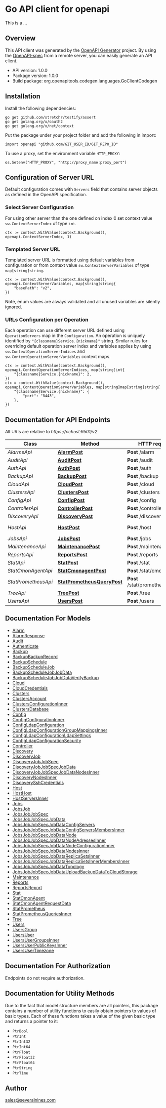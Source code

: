 # Go API client for openapi

This is a ...

## Overview
This API client was generated by the [OpenAPI Generator](https://openapi-generator.tech) project.  By using the [OpenAPI-spec](https://www.openapis.org/) from a remote server, you can easily generate an API client.

- API version: 1.0.0
- Package version: 1.0.0
- Build package: org.openapitools.codegen.languages.GoClientCodegen

## Installation

Install the following dependencies:

```shell
go get github.com/stretchr/testify/assert
go get golang.org/x/oauth2
go get golang.org/x/net/context
```

Put the package under your project folder and add the following in import:

```golang
import openapi "github.com/GIT_USER_ID/GIT_REPO_ID"
```

To use a proxy, set the environment variable `HTTP_PROXY`:

```golang
os.Setenv("HTTP_PROXY", "http://proxy_name:proxy_port")
```

## Configuration of Server URL

Default configuration comes with `Servers` field that contains server objects as defined in the OpenAPI specification.

### Select Server Configuration

For using other server than the one defined on index 0 set context value `sw.ContextServerIndex` of type `int`.

```golang
ctx := context.WithValue(context.Background(), openapi.ContextServerIndex, 1)
```

### Templated Server URL

Templated server URL is formatted using default variables from configuration or from context value `sw.ContextServerVariables` of type `map[string]string`.

```golang
ctx := context.WithValue(context.Background(), openapi.ContextServerVariables, map[string]string{
	"basePath": "v2",
})
```

Note, enum values are always validated and all unused variables are silently ignored.

### URLs Configuration per Operation

Each operation can use different server URL defined using `OperationServers` map in the `Configuration`.
An operation is uniquely identified by `"{classname}Service.{nickname}"` string.
Similar rules for overriding default operation server index and variables applies by using `sw.ContextOperationServerIndices` and `sw.ContextOperationServerVariables` context maps.

```
ctx := context.WithValue(context.Background(), openapi.ContextOperationServerIndices, map[string]int{
	"{classname}Service.{nickname}": 2,
})
ctx = context.WithValue(context.Background(), openapi.ContextOperationServerVariables, map[string]map[string]string{
	"{classname}Service.{nickname}": {
		"port": "8443",
	},
})
```

## Documentation for API Endpoints

All URIs are relative to *https://cchost:9501/v2*

Class | Method | HTTP request | Description
------------ | ------------- | ------------- | -------------
*AlarmsApi* | [**AlarmPost**](docs/AlarmsApi.md#alarmpost) | **Post** /alarm | GetStatistics | GetAlarm | GetAlarms | IgnoreAlarm
*AuditApi* | [**AuditPost**](docs/AuditApi.md#auditpost) | **Post** /audit | GetStatistics | GetAlarm | GetAlarms | IgnoreAlarm
*AuthApi* | [**AuthPost**](docs/AuthApi.md#authpost) | **Post** /auth | Authenticate | Logout | Password Reset | Authenticate response (with challenge)
*BackupApi* | [**BackupPost**](docs/BackupApi.md#backuppost) | **Post** /backup | GetBackups | GetBackupSchedules | ScheduleBackup | DeleteBackupRecord
*CloudApi* | [**CloudPost**](docs/CloudApi.md#cloudpost) | **Post** /cloud | VerifyCredentials | ListCredentials | etc
*ClustersApi* | [**ClustersPost**](docs/ClustersApi.md#clusterspost) | **Post** /clusters | GetClusterInfo | Get/Set Config | etc
*ConfigApi* | [**ConfigPost**](docs/ConfigApi.md#configpost) | **Post** /config | GetConfig | xxx | xxx | etc
*ControllerApi* | [**ControllerPost**](docs/ControllerApi.md#controllerpost) | **Post** /controller | Ping | Heartbeat | etc
*DiscoveryApi* | [**DiscoveryPost**](docs/DiscoveryApi.md#discoverypost) | **Post** /discovery | CheckClusterName | CheckHosts | GetSupportedClusterTypes
*HostApi* | [**HostPost**](docs/HostApi.md#hostpost) | **Post** /host | Path for managing servers
*JobsApi* | [**JobsPost**](docs/JobsApi.md#jobspost) | **Post** /jobs | CreateJobInstance | etc
*MaintenanceApi* | [**MaintenancePost**](docs/MaintenanceApi.md#maintenancepost) | **Post** /maintenance | CreateJobInstance | etc
*ReportsApi* | [**ReportsPost**](docs/ReportsApi.md#reportspost) | **Post** /reports | GenerateReport | etc
*StatApi* | [**StatPost**](docs/StatApi.md#statpost) | **Post** /stat | GetInfo | etc
*StatCmonAgentApi* | [**StatCmonagentPost**](docs/StatCmonAgentApi.md#statcmonagentpost) | **Post** /stat/cmonagent | GetInfo | etc
*StatPrometheusApi* | [**StatPrometheusQueryPost**](docs/StatPrometheusApi.md#statprometheusquerypost) | **Post** /stat/prometheus/query | GetInfo | etc
*TreeApi* | [**TreePost**](docs/TreeApi.md#treepost) | **Post** /tree | AddACL | RemoveAcl | etc
*UsersApi* | [**UsersPost**](docs/UsersApi.md#userspost) | **Post** /users | CreateUser | etc


## Documentation For Models

 - [Alarm](docs/Alarm.md)
 - [AlarmResponse](docs/AlarmResponse.md)
 - [Audit](docs/Audit.md)
 - [Authenticate](docs/Authenticate.md)
 - [Backup](docs/Backup.md)
 - [BackupBackupRecord](docs/BackupBackupRecord.md)
 - [BackupSchedule](docs/BackupSchedule.md)
 - [BackupScheduleJob](docs/BackupScheduleJob.md)
 - [BackupScheduleJobJobData](docs/BackupScheduleJobJobData.md)
 - [BackupScheduleJobJobDataVerifyBackup](docs/BackupScheduleJobJobDataVerifyBackup.md)
 - [Cloud](docs/Cloud.md)
 - [CloudCredentials](docs/CloudCredentials.md)
 - [Clusters](docs/Clusters.md)
 - [ClustersAccount](docs/ClustersAccount.md)
 - [ClustersConfigurationInner](docs/ClustersConfigurationInner.md)
 - [ClustersDatabase](docs/ClustersDatabase.md)
 - [Config](docs/Config.md)
 - [ConfigConfigurationInner](docs/ConfigConfigurationInner.md)
 - [ConfigLdapConfiguration](docs/ConfigLdapConfiguration.md)
 - [ConfigLdapConfigurationGroupMappingsInner](docs/ConfigLdapConfigurationGroupMappingsInner.md)
 - [ConfigLdapConfigurationLdapSettings](docs/ConfigLdapConfigurationLdapSettings.md)
 - [ConfigLdapConfigurationSecurity](docs/ConfigLdapConfigurationSecurity.md)
 - [Controller](docs/Controller.md)
 - [Discovery](docs/Discovery.md)
 - [DiscoveryJob](docs/DiscoveryJob.md)
 - [DiscoveryJobJobSpec](docs/DiscoveryJobJobSpec.md)
 - [DiscoveryJobJobSpecJobData](docs/DiscoveryJobJobSpecJobData.md)
 - [DiscoveryJobJobSpecJobDataNodesInner](docs/DiscoveryJobJobSpecJobDataNodesInner.md)
 - [DiscoveryNodesInner](docs/DiscoveryNodesInner.md)
 - [DiscoverySshCredentials](docs/DiscoverySshCredentials.md)
 - [Host](docs/Host.md)
 - [HostHost](docs/HostHost.md)
 - [HostServersInner](docs/HostServersInner.md)
 - [Jobs](docs/Jobs.md)
 - [JobsJob](docs/JobsJob.md)
 - [JobsJobJobSpec](docs/JobsJobJobSpec.md)
 - [JobsJobJobSpecJobData](docs/JobsJobJobSpecJobData.md)
 - [JobsJobJobSpecJobDataConfigServers](docs/JobsJobJobSpecJobDataConfigServers.md)
 - [JobsJobJobSpecJobDataConfigServersMembersInner](docs/JobsJobJobSpecJobDataConfigServersMembersInner.md)
 - [JobsJobJobSpecJobDataNode](docs/JobsJobJobSpecJobDataNode.md)
 - [JobsJobJobSpecJobDataNodeAdressesInner](docs/JobsJobJobSpecJobDataNodeAdressesInner.md)
 - [JobsJobJobSpecJobDataNodeConfigurationInner](docs/JobsJobJobSpecJobDataNodeConfigurationInner.md)
 - [JobsJobJobSpecJobDataNodesInner](docs/JobsJobJobSpecJobDataNodesInner.md)
 - [JobsJobJobSpecJobDataReplicaSetsInner](docs/JobsJobJobSpecJobDataReplicaSetsInner.md)
 - [JobsJobJobSpecJobDataReplicaSetsInnerMembersInner](docs/JobsJobJobSpecJobDataReplicaSetsInnerMembersInner.md)
 - [JobsJobJobSpecJobDataTopology](docs/JobsJobJobSpecJobDataTopology.md)
 - [JobsJobJobSpecJobDataUploadBackupDataToCloudStorage](docs/JobsJobJobSpecJobDataUploadBackupDataToCloudStorage.md)
 - [Maintenance](docs/Maintenance.md)
 - [Reports](docs/Reports.md)
 - [ReportsReport](docs/ReportsReport.md)
 - [Stat](docs/Stat.md)
 - [StatCmonAgent](docs/StatCmonAgent.md)
 - [StatCmonAgentRequestData](docs/StatCmonAgentRequestData.md)
 - [StatPrometheus](docs/StatPrometheus.md)
 - [StatPrometheusQueriesInner](docs/StatPrometheusQueriesInner.md)
 - [Tree](docs/Tree.md)
 - [Users](docs/Users.md)
 - [UsersGroup](docs/UsersGroup.md)
 - [UsersUser](docs/UsersUser.md)
 - [UsersUserGroupsInner](docs/UsersUserGroupsInner.md)
 - [UsersUserPublicKeysInner](docs/UsersUserPublicKeysInner.md)
 - [UsersUserTimezone](docs/UsersUserTimezone.md)


## Documentation For Authorization

 Endpoints do not require authorization.


## Documentation for Utility Methods

Due to the fact that model structure members are all pointers, this package contains
a number of utility functions to easily obtain pointers to values of basic types.
Each of these functions takes a value of the given basic type and returns a pointer to it:

* `PtrBool`
* `PtrInt`
* `PtrInt32`
* `PtrInt64`
* `PtrFloat`
* `PtrFloat32`
* `PtrFloat64`
* `PtrString`
* `PtrTime`

## Author

sales@severalnines.com

